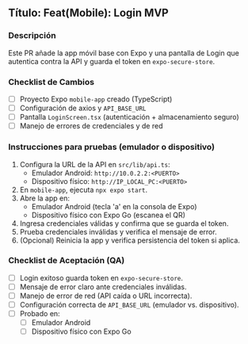 ## Título: Feat(Mobile): Login MVP

### Descripción
Este PR añade la app móvil base con Expo y una pantalla de Login que autentica contra la API y guarda el token en `expo-secure-store`.

### Checklist de Cambios
- [ ] Proyecto Expo `mobile-app` creado (TypeScript)
- [ ] Configuración de axios y `API_BASE_URL`
- [ ] Pantalla `LoginScreen.tsx` (autenticación + almacenamiento seguro)
- [ ] Manejo de errores de credenciales y de red

### Instrucciones para pruebas (emulador o dispositivo)
1. Configura la URL de la API en `src/lib/api.ts`:
   - Emulador Android: `http://10.0.2.2:<PUERTO>`
   - Dispositivo físico: `http://IP_LOCAL_PC:<PUERTO>`
2. En `mobile-app`, ejecuta `npx expo start`.
3. Abre la app en:
   - Emulador Android (tecla 'a' en la consola de Expo)
   - Dispositivo físico con Expo Go (escanea el QR)
4. Ingresa credenciales válidas y confirma que se guarda el token.
5. Prueba credenciales inválidas y verifica el mensaje de error.
6. (Opcional) Reinicia la app y verifica persistencia del token si aplica.

### Checklist de Aceptación (QA)
- [ ] Login exitoso guarda token en `expo-secure-store`.
- [ ] Mensaje de error claro ante credenciales inválidas.
- [ ] Manejo de error de red (API caída o URL incorrecta).
- [ ] Configuración correcta de `API_BASE_URL` (emulador vs. dispositivo).
- [ ] Probado en:
  - [ ] Emulador Android
  - [ ] Dispositivo físico con Expo Go
